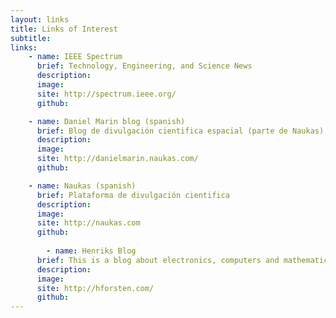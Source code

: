 ```yaml
---
layout: links
title: Links of Interest
subtitle: 
links:
    - name: IEEE Spectrum
      brief: Technology, Engineering, and Science News
      description: 
      image: 
      site: http://spectrum.ieee.org/
      github:

    - name: Daniel Marin blog (spanish)
      brief: Blog de divulgación cientifica espacial (parte de Naukas)
      description: 
      image: 
      site: http://danielmarin.naukas.com/
      github:

    - name: Naukas (spanish)
      brief: Plataforma de divulgación cientifica
      description: 
      image: 
      site: http://naukas.com
      github:
	  
	  	- name: Henriks Blog
      brief: This is a blog about electronics, computers and mathematics.
      description: 
      image: 
      site: http://hforsten.com/
      github:
---
```

